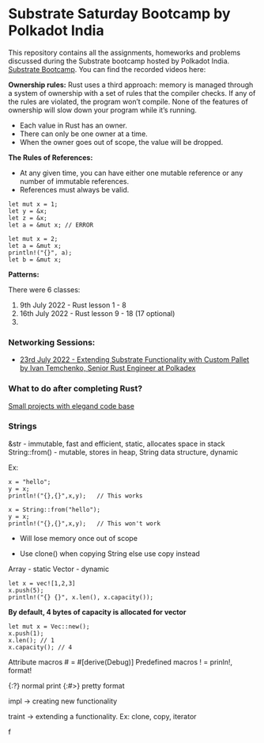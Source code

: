 # Substrate Saturday Bootcamp by Polkadot India

This repository contains all the assignments, homeworks and problems discussed during the Substrate bootcamp hosted by Polkadot India.
[Substrate Bootcamp](https://lu.ma/ss2?tk=OzHtWq&utm_source=newsletter&utm_medium=sendy).
You can find the recorded videos here:


**Ownership rules:**
Rust uses a third approach: memory is managed through a system of ownership with a set of rules that the compiler checks. If any of the rules are violated, the program won’t compile. None of the features of ownership will slow down your program while it’s running.
* Each value in Rust has an owner.
* There can only be one owner at a time.
* When the owner goes out of scope, the value will be dropped.
  
 
**The Rules of References:**
* At any given time, you can have either one mutable reference or any number of immutable references.
* References must always be valid.
```
let mut x = 1;
let y = &x;
let z = &x;
let a = &mut x; // ERROR
```
```
let mut x = 2;
let a = &mut x;
println!("{}", a);
let b = &mut x;
```

**Patterns:**


There were 6 classes:
1. 9th July 2022 - Rust lesson 1 - 8
2. 16th July 2022 - Rust lesson 9 - 18 (17 optional)
3. 



### Networking Sessions:
* [23rd July 2022 - Extending Substrate Functionality with Custom Pallet by Ivan Temchenko, Senior Rust Engineer at Polkadex](https://twitter.com/_PolkadotIndia/status/1549080840822738944?s=20&t=9GfimlQ5DQmfS8v_Mjylog)



### What to do after completing Rust?
[Small projects with elegand code base](https://practice.rs/elegant-code-base.html)


### Strings

&str - immutable, fast and efficient, static, allocates space in stack
String::from() - mutable, stores in heap, String data structure, dynamic

Ex: 
```
x = "hello";
y = x;  
println!("{},{}",x,y);   // This works

x = String::from("hello");
y = x;  
println!("{},{}",x,y);   // This won't work
```

* Will lose memory once out of scope

* Use clone() when copying String else use copy instead



Array - static
Vector - dynamic

```
let x = vec![1,2,3]
x.push(5);
println!("{} {}", x.len(), x.capacity());
```


__By default, 4 bytes of capacity is allocated for vector__
```
let mut x = Vec::new();
x.push(1);
x.len(); // 1
x.capacity(); // 4
```

Attribute macros # = #[derive(Debug)]
Predefined macros ! = prinln!, format!

{:?} normal print
{:#>} pretty format

impl -> creating new functionality

traint -> extending a functionality. Ex: clone, copy, iterator

f


